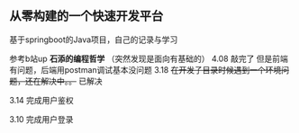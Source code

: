 ## 从零构建的一个快速开发平台
基于springboot的Java项目，自己的记录与学习

参考b站up **石添的编程哲学**
（突然发现是面向有基础的）
4.08 敲完了 但是前端有问题，后端用postman调试基本没问题
3.18 ~~在开发子目录时候遇到一个环境问题，还在解决中。。~~ 
      已解决

3.14 完成用户鉴权

3.10 完成用户登录
